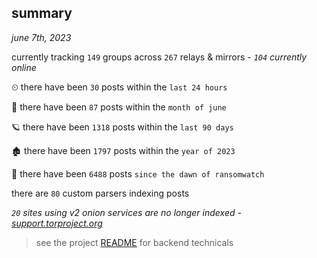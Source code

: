 
## summary
_june 7th, 2023_

currently tracking `149` groups across `267` relays & mirrors - _`104` currently online_

⏲ there have been `30` posts within the `last 24 hours`

🦈 there have been `87` posts within the `month of june`

🪐 there have been `1318` posts within the `last 90 days`

🏚 there have been `1797` posts within the `year of 2023`

🦕 there have been `6488` posts `since the dawn of ransomwatch`

there are `80` custom parsers indexing posts

_`20` sites using v2 onion services are no longer indexed - [support.torproject.org](https://support.torproject.org/onionservices/v2-deprecation/)_

> see the project [README](https://github.com/joshhighet/ransomwatch#ransomwatch--) for backend technicals
